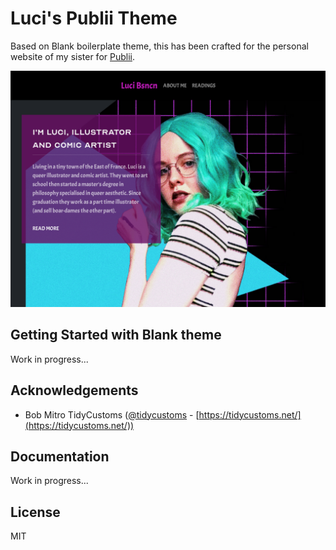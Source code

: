 # Luci's Publii Theme

Based on Blank boilerplate theme, this has been crafted for the personal website of my sister for [Publii](https://getpublii.com/).

![theme-preview](thumbnail.png)

## Getting Started with Blank theme

Work in progress...

## Acknowledgements

* Bob Mitro TidyCustoms ([@tidycustoms](http://twitter.com/tidycustoms) - [https://tidycustoms.net/](https://tidycustoms.net/))

## Documentation

Work in progress...

## License

MIT
